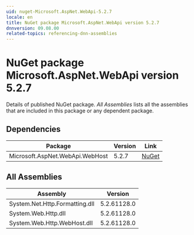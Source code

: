 ```yaml
---
uid: nuget-Microsoft.AspNet.WebApi-5.2.7
locale: en
title: NuGet package Microsoft.AspNet.WebApi version 5.2.7
dnnversion: 09.08.00
related-topics: referencing-dnn-assemblies
---
```


# NuGet package Microsoft.AspNet.WebApi version 5.2.7
Details of published NuGet package.
*All Assemblies* lists all the assemblies that are included in this package or any dependent package.

## Dependencies

|Package|Version|Link|
|---|---|---|
|Microsoft.AspNet.WebApi.WebHost|5.2.7|[NuGet](https://www.nuget.org/packages/Microsoft.AspNet.WebApi.WebHost/5.2.7)|

## All Assemblies

|Assembly|Version|
|---|---|
|System.Net.Http.Formatting.dll|5.2.61128.0|
|System.Web.Http.dll|5.2.61128.0|
|System.Web.Http.WebHost.dll|5.2.61128.0|

